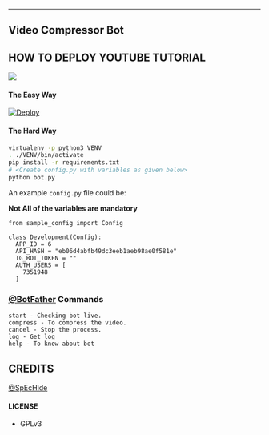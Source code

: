 ---

## Video Compressor Bot

## HOW TO DEPLOY YOUTUBE TUTORIAL

<a href="https://youtu.be/YEwAN3iTGyE"><img src="https://img.shields.io/badge/How%20To-Deploy-red.svg?logo=Youtube"></a>

#### The Easy Way

  [![Deploy](https://www.herokucdn.com/deploy/button.svg)](https://heroku.com/deploy?template=https://github.com/Raja070707/VidComBot)

#### The Hard Way

```sh
virtualenv -p python3 VENV
. ./VENV/bin/activate
pip install -r requirements.txt
# <Create config.py with variables as given below>
python bot.py
```

An example `config.py` file could be:

**Not All of the variables are mandatory**

```python3
from sample_config import Config

class Development(Config):
  APP_ID = 6
  API_HASH = "eb06d4abfb49dc3eeb1aeb98ae0f581e"
  TG_BOT_TOKEN = ""
  AUTH_USERS = [
    7351948
  ]
```

### [@BotFather](https://telegram.dog/BotFather) Commands

```
start - Checking bot live.
compress - To compress the video.
cancel - Stop the process.
log - Get log
help - To know about bot
```
## CREDITS

[@SpEcHide](https://github.com/spechide/publicleech)

#### LICENSE
- GPLv3
